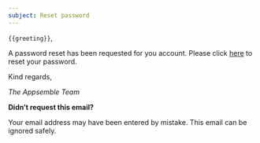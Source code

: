 ```yaml
---
subject: Reset password
---
```


`{{greeting}}`,

A password reset has been requested for you account. Please click [here]({{url}}) to reset your
password.

Kind regards,

_The Appsemble Team_

**Didn’t request this email?**

Your email address may have been entered by mistake. This email can be ignored safely.
